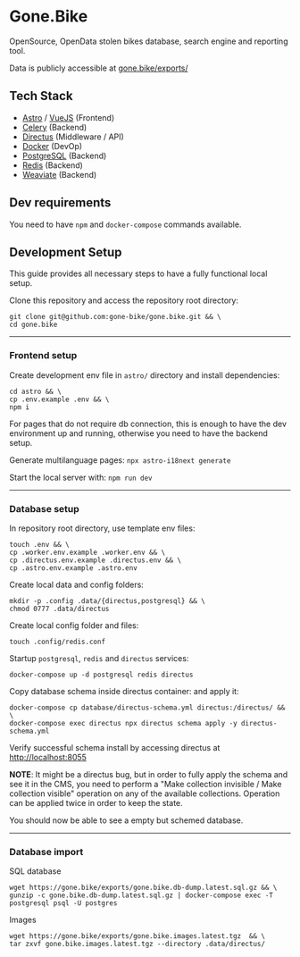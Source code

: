 # Gone.Bike
OpenSource, OpenData stolen bikes database, search engine and reporting tool.

Data is publicly accessible at [gone.bike/exports/](https://gone.bike/exports/)

## Tech Stack
- [Astro](https://astro.build) / [VueJS](https://vuejs.org/) (Frontend)
- [Celery](https://docs.celeryq.dev/en/stable/0) (Backend)
- [Directus](https://directus.io) (Middleware / API)
- [Docker](https://www.docker.com/) (DevOp)
- [PostgreSQL](https://www.postgresql.org) (Backend)
- [Redis](https://redis.io) (Backend)
- [Weaviate](https://weaviate.io) (Backend)


## Dev requirements
You need to have `npm` and `docker-compose` commands available.

## Development Setup
This guide provides all necessary steps to have a fully functional local setup.

Clone this repository and access the repository root directory:

```
git clone git@github.com:gone-bike/gone.bike.git && \
cd gone.bike
```

---

### Frontend setup
Create development env file in `astro/` directory and install dependencies:

```
cd astro && \
cp .env.example .env && \
npm i
```

For pages that do not require db connection, this is enough to have the dev environment up and running, otherwise you need to have the backend setup.

Generate multilanguage pages:
```npx astro-i18next generate```

Start the local server with:
```npm run dev```

---

### Database setup

In repository root directory, use template env files:

```
touch .env && \
cp .worker.env.example .worker.env && \
cp .directus.env.example .directus.env && \
cp .astro.env.example .astro.env
```

Create local data and config folders:
```
mkdir -p .config .data/{directus,postgresql} && \
chmod 0777 .data/directus
```

Create local config folder and files:
```
touch .config/redis.conf
```

Startup `postgresql`, `redis` and `directus` services:

```docker-compose up -d postgresql redis directus```

Copy database schema inside directus container: and apply it:

```
docker-compose cp database/directus-schema.yml directus:/directus/ && \
docker-compose exec directus npx directus schema apply -y directus-schema.yml
```

Verify successful schema install by accessing directus at [http://localhost:8055](http://localhost:8055)

**NOTE**: It might be a directus bug, but in order to fully apply the schema and see it in the CMS, you need to perform a "Make collection invisible / Make collection visible" operation on any of the available collections. Operation can be applied twice in order to keep the state.

You should now be able to see a empty but schemed database.



---

### Database import

SQL database

```
wget https://gone.bike/exports/gone.bike.db-dump.latest.sql.gz && \
gunzip -c gone.bike.db-dump.latest.sql.gz | docker-compose exec -T postgresql psql -U postgres
```

Images

```
wget https://gone.bike/exports/gone.bike.images.latest.tgz  && \
tar zxvf gone.bike.images.latest.tgz --directory .data/directus/
```